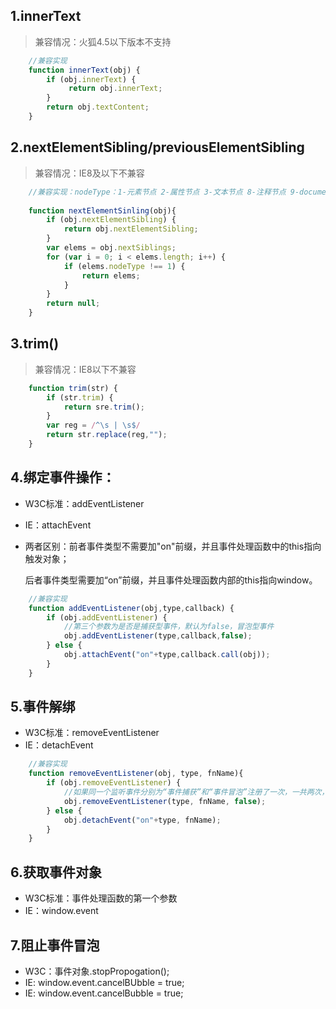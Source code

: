 ## 1.innerText

> 兼容情况：火狐4.5以下版本不支持

```js
    //兼容实现
    function innerText(obj) {
        if (obj.innerText) {
             return obj.innerText;  
        }
        return obj.textContent;
    }
```

## 2.nextElementSibling/previousElementSibling

> 兼容情况：IE8及以下不兼容

```js
    //兼容实现：nodeType：1-元素节点 2-属性节点 3-文本节点 8-注释节点 9-document
    
    function nextElementSinling(obj){
        if (obj.nextElementSibling) {
            return obj.nextElementSibling;
        }
        var elems = obj.nextSiblings;
        for (var i = 0; i < elems.length; i++) {
            if (elems.nodeType !== 1) {
                return elems;
            }
        }
        return null;
    }
```

## 3.trim()

> 兼容情况：IE8以下不兼容

```js
    function trim(str) {
        if (str.trim) {
            return sre.trim();
        }
        var reg = /^\s | \s$/
        return str.replace(reg,"");
    }  
```

## 4.绑定事件操作：
* W3C标准：addEventListener
* IE：attachEvent
* 
    两者区别：前者事件类型不需要加"on"前缀，并且事件处理函数中的this指向触发对象；

    后者事件类型需要加“on”前缀，并且事件处理函数内部的this指向window。

```js
    //兼容实现
    function addEventListener(obj,type,callback) {
        if (obj.addEventListener) {
            //第三个参数为是否是捕获型事件，默认为false，冒泡型事件
            obj.addEventListener(type,callback,false);
        } else {
            obj.attachEvent("on"+type,callback.call(obj));
        }            
    }
```

## 5.事件解绑
* W3C标准：removeEventListener
* IE：detachEvent

```js
    //兼容实现
    function removeEventListener(obj, type, fnName){
        if (obj.removeEventListener) {
            //如果同一个监听事件分别为“事件捕获”和“事件冒泡”注册了一次，一共两次，这两次事件需要分别移除。两者不会互相干扰。
            obj.removeEventListener(type, fnName, false);
        } else {
            obj.detachEvent("on"+type, fnName);
        }        
    }
```

## 6.获取事件对象
* W3C标准：事件处理函数的第一个参数
* IE：window.event

## 7.阻止事件冒泡
* W3C：事件对象.stopPropogation();
* IE: window.event.cancelBUbble = true;
* IE: window.event.cancelBubble = true;

